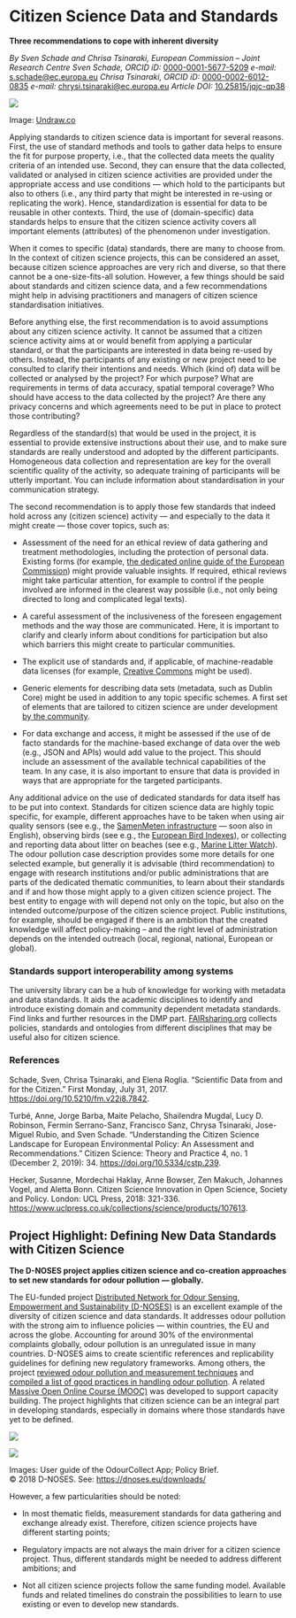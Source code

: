 # Citizen Science Data and Standards

**Three recommendations to cope with inherent diversity**

*By Sven Schade and Chrisa Tsinaraki, European Commission – Joint Research
Centre Sven Schade, ORCID iD:*
[0000-0001-5677-5209](https://orcid.org/0000-0001-5677-5209) *e-mail:*
<s.schade@ec.europa.eu> *Chrisa Tsinaraki, ORCID iD:*
[0000-0002-6012-0835](https://orcid.org/0000-0002-6012-0835) *e-mail:*
<chrysi.tsinaraki@ec.europa.eu> *Article DOI:*
[10.25815/jqjc-qp38](https://doi.org/10.25815/jqjc-qp38)

![](media/7d084581574e8b276252d32e5c96641c.jpg)

Image: [Undraw.co](http://undraw.co)

Applying standards to citizen science data is important for several reasons.
First, the use of standard methods and tools to gather data helps to ensure the
fit for purpose property, i.e., that the collected data meets the quality
criteria of an intended use. Second, they can ensure that the data collected,
validated or analysed in citizen science activities are provided under the
appropriate access and use conditions — which hold to the participants but also
to others (i.e., any third party that might be interested in re-using or
replicating the work). Hence, standardization is essential for data to be
reusable in other contexts. Third, the use of (domain-specific) data standards
helps to ensure that the citizen science activity covers all important elements
(attributes) of the phenomenon under investigation.

When it comes to specific (data) standards, there are many to choose from. In
the context of citizen science projects, this can be considered an asset,
because citizen science approaches are very rich and diverse, so that there
cannot be a one-size-fits-all solution. However, a few things should be said
about standards and citizen science data, and a few recommendations might help
in advising practitioners and managers of citizen science standardisation
initiatives.

Before anything else, the first recommendation is to avoid assumptions about any
citizen science activity. It cannot be assumed that a citizen science activity
aims at or would benefit from applying a particular standard, or that the
participants are interested in data being re-used by others. Instead, the
participants of any existing or new project need to be consulted to clarify
their intentions and needs. Which (kind of) data will be collected or analysed
by the project? For which purpose? What are requirements in terms of data
accuracy, spatial temporal coverage? Who should have access to the data
collected by the project? Are there any privacy concerns and which agreements
need to be put in place to protect those contributing?

Regardless of the standard(s) that would be used in the project, it is essential
to provide extensive instructions about their use, and to make sure standards
are really understood and adopted by the different participants. Homogeneous
data collection and representation are key for the overall scientific quality of
the activity, so adequate training of participants will be utterly important.
You can include information about standardisation in your communication
strategy.

The second recommendation is to apply those few standards that indeed hold
across any (citizen science) activity — and especially to the data it might
create — those cover topics, such as:

-   Assessment of the need for an ethical review of data gathering and treatment
    methodologies, including the protection of personal data. Existing forms
    (for example, [the dedicated online guide of the European
    Commission](https://ec.europa.eu/research/participants/docs/h2020-funding-guide/cross-cutting-issues/ethics_en.htm))
    might provide valuable insights. If required, ethical reviews might take
    particular attention, for example to control if the people involved are
    informed in the clearest way possible (i.e., not only being directed to long
    and complicated legal texts).

-   A careful assessment of the inclusiveness of the foreseen engagement methods
    and the way those are communicated. Here, it is important to clarify and
    clearly inform about conditions for participation but also which barriers
    this might create to particular communities.

-   The explicit use of standards and, if applicable, of machine-readable data
    licenses (for example, [Creative Commons](https://creativecommons.org/)
    might be used).

-   Generic elements for describing data sets (metadata, such as Dublin Core)
    might be used in addition to any topic specific schemes. A first set of
    elements that are tailored to citizen science are under development [by the
    community](https://core.citizenscience.org/).

-   For data exchange and access, it might be assessed if the use of de facto
    standards for the machine-based exchange of data over the web (e.g., JSON
    and APIs) would add value to the project. This should include an assessment
    of the available technical capabilities of the team. In any case, it is also
    important to ensure that data is provided in ways that are appropriate for
    the targeted participants.

Any additional advice on the use of dedicated standards for data itself has to
be put into context. Standards for citizen science data are highly topic
specific, for example, different approaches have to be taken when using air
quality sensors (see e.g., the [SamenMeten
infrastructure](https://www.samenmetenaanluchtkwaliteit.nl/) — soon also in
English), observing birds (see e.g., the [European Bird
Indexes](https://pecbms.info/european-wild-bird-indicators-2020-update/)), or
collecting and reporting data about litter on beaches (see e.g., [Marine Litter
Watch](https://www.eea.europa.eu/themes/water/europes-seas-and-coasts/assessments/marine-litterwatch)).
The odour pollution case description provides some more details for one selected
example, but generally it is advisable (third recommendation) to engage with
research institutions and/or public administrations that are parts of the
dedicated thematic communities, to learn about their standards and if and how
those might apply to a given citizen science project. The best entity to engage
with will depend not only on the topic, but also on the intended outcome/purpose
of the citizen science project. Public institutions, for example, should be
engaged if there is an ambition that the created knowledge will affect
policy-making – and the right level of administration depends on the intended
outreach (local, regional, national, European or global).

### Standards support interoperability among systems

The university library can be a hub of knowledge for working with metadata and
data standards. It aids the academic disciplines to identify and introduce
existing domain and community dependent metadata standards. Find links and
further resources in the DMP part. [FAIRsharing.org](http://FAIRsharing.org)
collects policies, standards and ontologies from different disciplines that may
be useful also for citizen science.

### References

Schade, Sven, Chrisa Tsinaraki, and Elena Roglia. “Scientific Data from and for
the Citizen.” First Monday, July 31, 2017.
<https://doi.org/10.5210/fm.v22i8.7842>.

Turbé, Anne, Jorge Barba, Maite Pelacho, Shailendra Mugdal, Lucy D. Robinson,
Fermin Serrano-Sanz, Francisco Sanz, Chrysa Tsinaraki, Jose-Miguel Rubio, and
Sven Schade. “Understanding the Citizen Science Landscape for European
Environmental Policy: An Assessment and Recommendations.” Citizen Science:
Theory and Practice 4, no. 1 (December 2, 2019): 34.
<https://doi.org/10.5334/cstp.239>.

Hecker, Susanne, Mordechai Haklay, Anne Bowser, Zen Makuch, Johannes Vogel, and
Aletta Bonn. Citizen Science Innovation in Open Science, Society and Policy.
London: UCL Press, 2018: 321-336.
<https://www.uclpress.co.uk/collections/science/products/107613>.

## Project Highlight: Defining New Data Standards with Citizen Science

**The D-NOSES project applies citizen science and co-creation approaches to set
new standards for odour pollution — globally.**

The EU-funded project [Distributed Network for Odour Sensing, Empowerment and
Sustainability (D-NOSES)](https://dnoses.eu/) is an excellent example of the
diversity of citizen science and data standards. It addresses odour pollution
with the strong aim to influence policies — within countries, the EU and across
the globe. Accounting for around 30% of the environmental complaints globally,
odour pollution is an unregulated issue in many countries. D-NOSES aims to
create scientific references and replicability guidelines for defining new
regulatory frameworks. Among others, the project [reviewed odour pollution and
measurement
techniques](https://dnoses.eu/d2-1_review-on-odour-pollution-measurement-abatement_v3-2-pdf/)
and [compiled a list of good practices in handling odour
pollution](https://dnoses.eu/wp-content/uploads/2021/06/D2.3_Good-practices_v3.1.pdf).
A related [Massive Open Online Course
(MOOC)](https://dnoses.eu/wp-content/uploads/2021/06/D7.4.-MOOC-on-Odour-Pollution.pdf)
was developed to support capacity building. The project highlights that citizen
science can be an integral part in developing standards, especially in domains
where those standards have yet to be defined.

![](media/d394133fb31e67e4dddcd55c5e8ff6ac.png)

![](media/910e8acb1cff6effc8fb20814a46d26b.png)

Images: User guide of the OdourCollect App; Policy Brief.  
© 2018 D-NOSES. See: <https://dnoses.eu/downloads/>

However, a few particularities should be noted:

-   In most thematic fields, measurement standards for data gathering and
    exchange already exist. Therefore, citizen science projects have different
    starting points;

-   Regulatory impacts are not always the main driver for a citizen science
    project. Thus, different standards might be needed to address different
    ambitions; and

-   Not all citizen science projects follow the same funding model. Available
    funds and related timelines do constrain the possibilities to learn to use
    existing or even to develop new standards.
